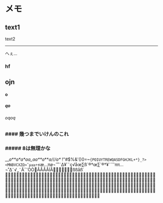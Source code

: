 # メモ
text1
-----
text2
* * *
へぇ...
### hf
## ojn
#### o
##### qo
###### oqoq
### #### 幾つまでいけんのこれ
### ##### 8は無理かな
__*a*_**_a*_a_*_*aa_a*_a*_*a_**_*_a_/*_/*_/a_*_*_
!"#$%&'()0=~`{POIUYTREWQASDFGHJKL+*}_?><MNBVCXZΩ≈˜µ≤≥÷`«æ…πø¬ˆ˚¨∆¥˙¨ç√åœ∑ß´®†œ∑´®†¥¨ˆˆππ…¬˚∆˙˙√¸˛˜Â¯˘ÒÒÅÅÅÅÍÅßßåß˙

